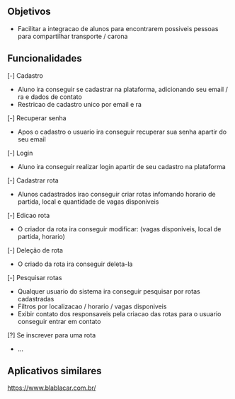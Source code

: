 ## Objetivos
- Facilitar a integracao de alunos para encontrarem possiveis pessoas para compartilhar transporte / carona

## Funcionalidades

[-] Cadastro
  - Aluno ira conseguir se cadastrar na plataforma, adicionando seu email / ra e dados de contato
  - Restricao de cadastro unico por email e ra

[-] Recuperar senha
  - Apos o cadastro o usuario ira conseguir recuperar sua senha apartir do seu email

[-] Login
  - Aluno ira conseguir realizar login apartir de seu cadastro na plataforma

[-] Cadastrar rota
  - Alunos cadastrados irao conseguir criar rotas infomando horario de partida, local e quantidade de vagas disponiveis

[-] Edicao rota
  - O criador da rota ira conseguir modificar: (vagas disponiveis, local de partida, horario)

[-] Deleção de rota
  - O criado da rota ira conseguir deleta-la

[-] Pesquisar rotas
  - Qualquer usuario do sistema ira conseguir pesquisar por rotas cadastradas
  - Filtros por localizacao / horario / vagas disponiveis
  - Exibir contato dos responsaveis pela criacao das rotas para o usuario conseguir entrar em contato

[?] Se inscrever para uma rota
  - ...

## Aplicativos similares
https://www.blablacar.com.br/